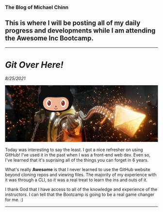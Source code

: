 ### The Blog of Michael Chinn

This is where I will be posting all of my daily progress and developments while I am attending the **Awesome Inc Bootcamp**.
---
---
# _**Git Over Here!**_
*8/25/2021*

![Git Over Here](img/scorp-octodex-blog.jpg)

Today was interesting to say the least. I got a nice refresher on using GitHub! I've used it in the past when I was a front-end web dev. Even so, I've learned that it's suprising all of the things you can forget in 6 years.

What's really **Awesome** is that I never learned to use the GitHub website beyond cloning repos and viewing files. The majority of my experience with it was through a CLI, so it was a real treat to learn the ins and outs of it.

I thank God that I have access to all of the knowledge and experience of the instructors. I can tell that the Bootcamp is going to be a real game changer for me. :)

---
